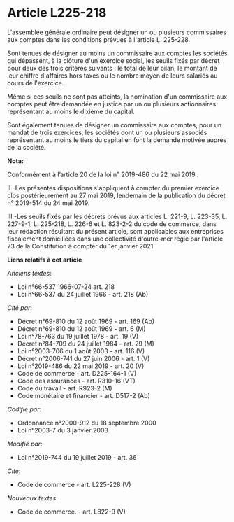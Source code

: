 # Article L225-218

L'assemblée générale ordinaire peut désigner un ou plusieurs commissaires aux comptes dans les conditions prévues à l'article
L. 225-228. 

Sont tenues de désigner au moins un commissaire aux comptes les sociétés qui dépassent, à la clôture d'un exercice social,
les seuils fixés par décret pour deux des trois critères suivants : le total de leur bilan, le montant de leur chiffre
d'affaires hors taxes ou le nombre moyen de leurs salariés au cours de l'exercice. 

Même si ces seuils ne sont pas atteints, la nomination d'un commissaire aux comptes peut être demandée en justice par un ou
plusieurs actionnaires représentant au moins le dixième du capital. 

Sont également tenues de désigner un commissaire aux comptes, pour un mandat de trois exercices, les sociétés dont un ou
plusieurs associés représentant au moins le tiers du capital en font la demande motivée auprès de la société.

**Nota:**

Conformément à l’article 20 de la loi n° 2019-486 du 22 mai 2019 :

II.-Les présentes dispositions s'appliquent à compter du premier exercice clos postérieurement au 27 mai 2019, lendemain de
la publication du décret n° 2019-514 du 24 mai 2019.

III.-Les seuils fixés par les décrets prévus aux articles L. 221-9, L. 223-35, L. 227-9-1, L. 225-218, L. 226-6 et L. 823-2-2
du code de commerce, dans leur rédaction résultant du présent article, sont applicables aux entreprises fiscalement
domiciliées dans une collectivité d'outre-mer régie par l'article 73 de la Constitution à compter du 1er janvier 2021

**Liens relatifs à cet article**

_Anciens textes_:

  - Loi n°66-537 1966-07-24 art. 218
  - Loi n°66-537 du 24 juillet 1966 - art. 218 (Ab)

_Cité par_:

  - Décret n°69-810 du 12 août 1969 - art. 169 (Ab)
  - Décret n°69-810 du 12 août 1969 - art. 6 (M)
  - Loi n°78-763 du 19 juillet 1978 - art. 19 (V)
  - Décret n°84-709 du 24 juillet 1984 - art. 29 (M)
  - Loi n°2003-706 du 1 août 2003 - art. 116 (V)
  - Décret n°2006-741 du 27 juin 2006 - art. 1 (V)
  - Loi n°2019-486 du 22 mai 2019 - art. 20 (V)
  - Code de commerce - art. D225-164-1 (V)
  - Code des assurances - art. R310-16 (VT)
  - Code du travail - art. R923-2 (M)
  - Code monétaire et financier - art. D517-2 (Ab)

_Codifié par_:

  - Ordonnance n°2000-912 du 18 septembre 2000
  - Loi n°2003-7 du 3 janvier 2003

_Modifié par_:

  - Loi n°2019-744 du 19 juillet 2019 - art. 36

_Cite_:

  - Code de commerce - art. L225-228 (V)

_Nouveaux textes_:

  - Code de commerce. - art. L822-9 (V)
